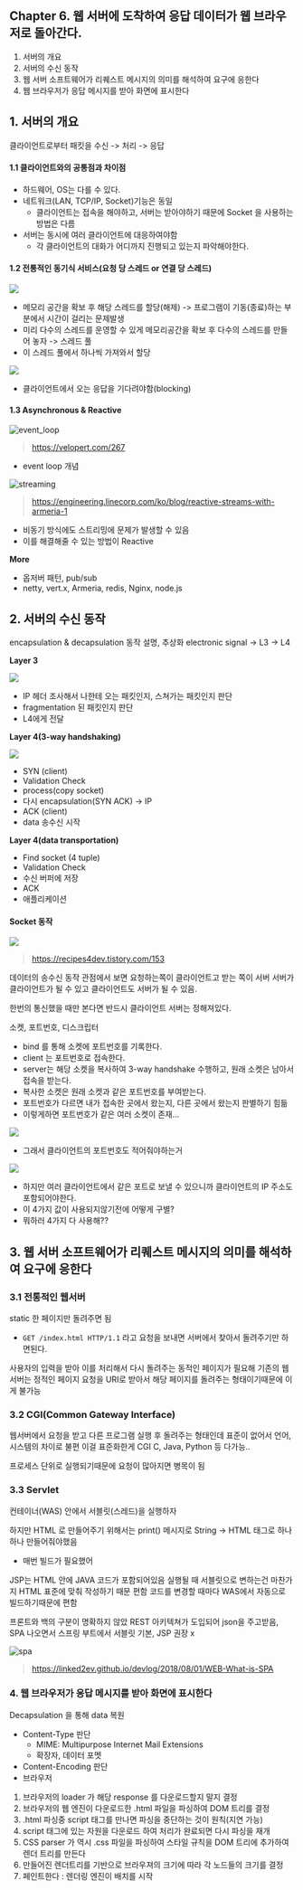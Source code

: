 ## Chapter 6. 웹 서버에 도착하여 응답 데이터가 웹 브라우저로 돌아간다.  

1. 서버의 개요
2. 서버의 수신 동작
3. 웹 서버 소프트웨어가 리퀘스트 메시지의 의미를 해석하여 요구에 응한다
4. 웹 브라우저가 응답 메시지를 받아 화면에 표시한다



## 1. 서버의 개요

클라이언트로부터 패킷을 수신 -> 처리 -> 응답

#### 1.1 클라이언트와의 공통점과 차이점
- 하드웨어, OS는 다를 수 있다.
- 네트워크(LAN, TCP/IP, Socket)기능은 동일
  - 클라이언트는 접속을 해야하고, 서버는 받아야하기 때문에 Socket 을 사용하는 방법은 다름
- 서버는 동시에 여러 클라이언트에 대응하여야함
  - 각 클라이언트의 대화가 어디까지 진행되고 있는지 파악해야한다.
  

#### 1.2 전통적인 동기식 서비스(요청 당 스레드 or 연결 당 스레드)

![](assets/thread.png)    
- 메모리 공간을 확보 후 해당 스레드를 할당(해제) -> 프로그램이 기동(종료)하는 부분에서 시간이 걸리는 문제발생 
- 미리 다수의 스레드를 운영할 수 있게 메모리공간을 확보 후 다수의 스레드를 만들어 놓자 -> 스레드 풀
- 이 스레드 풀에서 하나씩 가져와서 할당  

![](assets/client&server.png)  
- 클라이언트에서 오는 응답을 기다려야함(blocking)


#### 1.3 Asynchronous & Reactive

![event_loop](assets/event_loop.png)
>https://velopert.com/267


- event loop 개념

![streaming](assets/streaming.png)
>https://engineering.linecorp.com/ko/blog/reactive-streams-with-armeria-1


- 비동기 방식에도 스트리밍에 문제가 발생할 수 있음
- 이를 해결해줄 수 있는 방법이 Reactive



**More**

- 옵저버 패턴, pub/sub
- netty, vert.x, Armeria, redis, Nginx, node.js







## 2. 서버의 수신 동작

encapsulation & decapsulation 동작 설명, 추상화
electronic signal -> L3 -> L4 


**Layer 3**

![](assets/l3.png)
- IP 헤더 조사해서 나한테 오는 패킷인지, 스쳐가는 패킷인지 판단
- fragmentation 된 패킷인지 판단
- L4에게 전달


**Layer 4(3-way handshaking)**

![](assets/l4.png)
- SYN (client)
- Validation Check
- process(copy socket)
- 다시 encapsulation(SYN ACK) -> IP
- ACK (client)
- data 송수신 시작 

**Layer 4(data transportation)**
- Find socket (4 tuple)
- Validation Check
- 수신 버퍼에 저장
- ACK
- 애플리케이션


#### Socket 동작

![](assets/socket.png)
>https://recipes4dev.tistory.com/153


데이터의 송수신 동작 관점에서 보면 요청하는쪽이 클라이언트고 받는 쪽이 서버
서버가 클라이언트가 될 수 있고 클라이언트도 서버가 될 수 있음.

한번의 통신했을 때만 본다면 반드시 클라이언트 서버는 정해져있다.

소켓, 포트번호, 디스크립터
- bind 를 통해 소켓에 포트번호를 기록한다.
- client 는 포트번호로 접속한다.
- server는 해당 소켓을 복사하여 3-way handshake 수행하고, 원래 소켓은 남아서 접속을 받는다.
- 복사한 소켓은 원래 소켓과 같은 포트번호를 부여받는다.
- 포트번호가 다르면 내가 접속한 곳에서 왔는지, 다른 곳에서 왔는지 판별하기 힘듦
- 이렇게하면 포트번호가 같은 여러 소켓이 존재...

![](assets/socket2.png)

- 그래서 클라이언트의 포트번호도 적어줘야하는거

![](assets/socekt3.png)

- 하지만 여러 클라이언트에서 같은 포트로 보낼 수 있으니까 클라이언트의 IP 주소도 포함되어야한다.
- 이 4가지 값이 사용되지않기전에 어떻게 구별?
- 뭐하러 4가지 다 사용해??


## 3. 웹 서버 소프트웨어가 리퀘스트 메시지의 의미를 해석하여 요구에 응한다



### 3.1 전통적인 웹서버

static 한 페이지만 돌려주면 됨
- `GET /index.html HTTP/1.1` 라고 요청을 보내면 서버에서 찾아서 돌려주기만 하면된다.

사용자의 입력을 받아 이를 처리해서 다시 돌려주는 동적인 페이지가 필요해
기존의 웹서버는 정적인 페이지 요청을 URI로 받아서 해당 페이지를 돌려주는 형태이기때문에 이게 불가능


### 3.2 CGI(Common Gateway Interface)
웹서버에서 요청을 받고 다른 프로그램 실행 후 돌려주는 형태인데
표준이 없어서 언어, 시스템의 차이로 불편
이걸 표준화한게 CGI
C, Java, Python 등 다가능..

프로세스 단위로 실행되기때문에 요청이 많아지면 병목이 됨 


### 3.3 Servlet

컨테이너(WAS) 안에서 서블릿(스레드)을 실행하자


하지만 HTML 로 만들어주기 위해서는 print() 메시지로 String -> HTML 태그로 하나하나 만들어줘야했음
+ 매번 빌드가 필요했어

JSP는 HTML 안에 JAVA 코드가 포함되어있음 실행될 때 서블릿으로 변하는건 마찬가지 HTML 표준에 맞춰 작성하기 때문 편함
코드를 변경할 때마다 WAS에서 자동으로 빌드하기때문에 편함

프론트와 백의 구분이 명확하지 않았 REST 아키텍쳐가 도입되어 json을 주고받음, SPA 나오면서
스프링 부트에서 서블릿 기본, JSP 권장 x

![spa](assets/spa.png)
>https://linked2ev.github.io/devlog/2018/08/01/WEB-What-is-SPA





### 4. 웹 브라우저가 응답 메시지를 받아 화면에 표시한다

Decapsulation 을 통해 data 복원

- Content-Type 판단 
  - MIME: Multipurpose Internet Mail Extensions
  - 확장자, 데이터 포멧
- Content-Encoding 판단
- 브라우저 
1. 브라우저의 loader 가 해당 response 를 다운로드할지 말지 결정
2. 브라우저의 웹 엔진이 다운로드한 .html 파일을 파싱하여 DOM 트리를 결정
3. .html 파싱중 script 태그를 만나면 파싱을 중단하는 것이 원칙(지연 가능) 
4. script 태그에 있는 자원을 다운로드 하여 처리가 완료되면 다시 파싱을 재개
5. CSS parser 가 역시 .css 파일을 파싱하여 스타일 규칙을 DOM 트리에 추가하여 렌더 트리를 만든다
6. 만들어진 렌더트리를 기반으로 브라우져의 크기에 따라 각 노드들의 크기를 결정
7. 페인트한다 : 렌더링 엔진이 배치를 시작

 


